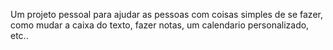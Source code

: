 Um projeto pessoal para ajudar as pessoas com coisas simples de se fazer, como mudar a caixa do texto, fazer notas, um calendario personalizado, etc..
